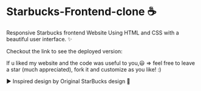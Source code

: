 # Starbucks-Frontend-clone ☕
Responsive Starbucks frontend Website Using HTML and CSS with a beautiful user interface. ✨ 

Checkout the link to see the deployed version:  

If u liked my website and the code was useful to you,😃
 => feel free to leave a star (much appreciated), fork it and customize as you like! :)

▶️ Inspired design by Original StarBucks design 🙌
